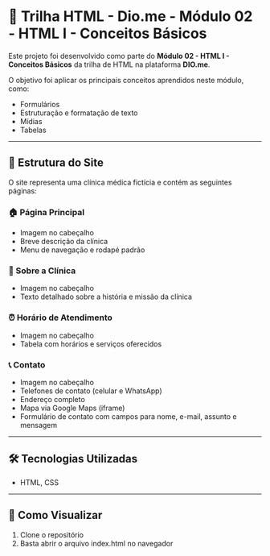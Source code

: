 # 🏥 Trilha HTML - Dio.me - Módulo 02 - HTML I - Conceitos Básicos

Este projeto foi desenvolvido como parte do **Módulo 02 - HTML I - Conceitos Básicos** da trilha de HTML na plataforma **DIO.me**.

O objetivo foi aplicar os principais conceitos aprendidos neste módulo, como:

 - Formulários
 - Estruturação e formatação de texto
 - Mídias
 - Tabelas

---

## 📄 Estrutura do Site

O site representa uma clínica médica fictícia e contém as seguintes páginas:

### 🏠 Página Principal
- Imagem no cabeçalho
- Breve descrição da clínica
- Menu de navegação e rodapé padrão

### 🏥 Sobre a Clínica
- Imagem no cabeçalho
- Texto detalhado sobre a história e missão da clínica

### ⏰ Horário de Atendimento
- Imagem no cabeçalho
- Tabela com horários e serviços oferecidos

### 📞 Contato
- Imagem no cabeçalho
- Telefones de contato (celular e WhatsApp)
- Endereço completo
- Mapa via Google Maps (iframe)
- Formulário de contato com campos para nome, e-mail, assunto e mensagem

---

## 🛠️ Tecnologias Utilizadas

- HTML, CSS

---

## 📂 Como Visualizar

1. Clone o repositório
2. Basta abrir o arquivo index.html no navegador
